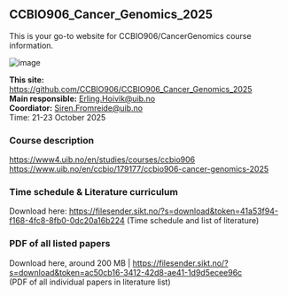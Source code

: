 ## CCBIO906_Cancer_Genomics_2025

This is your go-to website for CCBIO906/CancerGenomics course information. 
    
![image](https://github.com/CCBIO906/CCBIO906_CancerGenomics_2023/assets/147002279/74e24652-2f04-43ac-baa0-dc2616ccf58e)

**This site:** https://github.com/CCBIO906/CCBIO906_Cancer_Genomics_2025        
**Main responsible:** Erling.Hoivik@uib.no    
**Coordiator:** Siren.Fromreide@uib.no  
Time: 21-23 October 2025      

### Course description
https://www4.uib.no/en/studies/courses/ccbio906     
https://www.uib.no/en/ccbio/179177/ccbio906-cancer-genomics-2025      

### Time schedule & Literature curriculum 
Download here: https://filesender.sikt.no/?s=download&token=41a53f94-f168-4fc8-8fb0-0dc20a16b224 (Time schedule and list of literature)      

### PDF of all listed papers
Download here, around 200 MB | https://filesender.sikt.no/?s=download&token=ac50cb16-3412-42d8-ae41-1d9d5ecee96c     
(PDF of all individual papers in literature list)     



   

